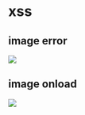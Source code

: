# xss

## image error
<img src="#" onerror= "td=document;td.getElementById('image-error').addEventListener('click', function(e){alert('image error')});"/>

## image onload
<img src="https://web-assets.dcloud.net.cn/unidoc/zh/unicloudlogo.png" onload="td=document;td.getElementById('image-onload').addEventListener('click', function(e){alert('image onload')});">